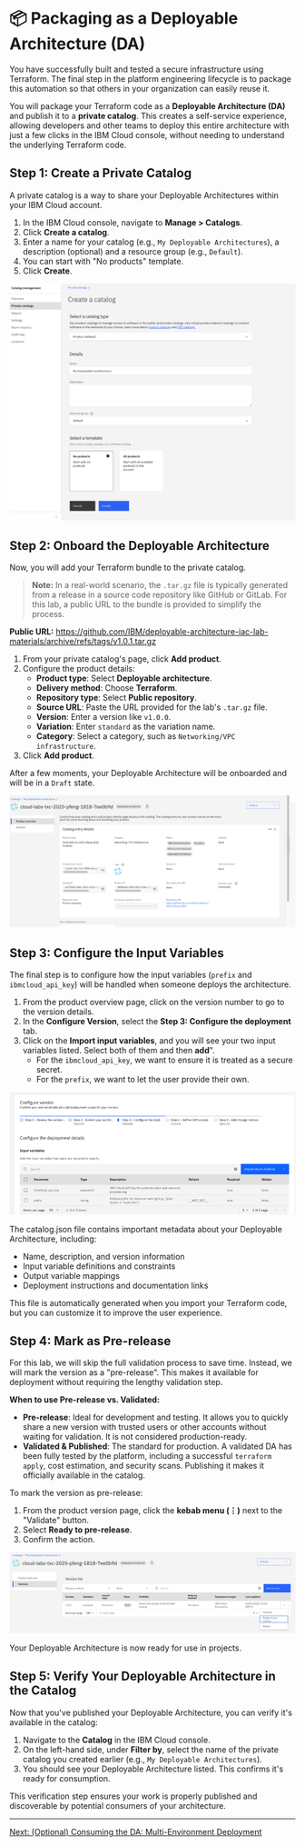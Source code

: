 # 📦 Packaging as a Deployable Architecture (DA)

You have successfully built and tested a secure infrastructure using Terraform. The final step in the platform engineering lifecycle is to package this automation so that others in your organization can easily reuse it.

You will package your Terraform code as a **Deployable Architecture (DA)** and publish it to a **private catalog**. This creates a self-service experience, allowing developers and other teams to deploy this entire architecture with just a few clicks in the IBM Cloud console, without needing to understand the underlying Terraform code.

## Step 1: Create a Private Catalog

A private catalog is a way to share your Deployable Architectures within your IBM Cloud account.

1. In the IBM Cloud console, navigate to **Manage > Catalogs**.
2. Click **Create a catalog**.
3. Enter a name for your catalog (e.g., `My Deployable Architectures`), a description (optional) and a resource group (e.g., `Default`).
4. You can start with "No products" template.
5. Click **Create**.

![Create Private Catalog](images/create-private-catalog.png)

## Step 2: Onboard the Deployable Architecture

Now, you will add your Terraform bundle to the private catalog.

> **Note:** In a real-world scenario, the `.tar.gz` file is typically generated from a release in a source code repository like GitHub or GitLab. For this lab, a public URL to the bundle is provided to simplify the process.

**Public URL:** https://github.com/IBM/deployable-architecture-iac-lab-materials/archive/refs/tags/v1.0.1.tar.gz

1.  From your private catalog's page, click **Add product**.
2.  Configure the product details:
    *   **Product type**: Select **Deployable architecture**.
    *   **Delivery method**: Choose **Terraform**.
    *   **Repository type**: Select **Public repository**.
    *   **Source URL**: Paste the URL provided for the lab's `.tar.gz` file.
    *   **Version**: Enter a version like `v1.0.0`.
    *   **Variation**: Enter `standard` as the variation name.
    *   **Category**: Select a category, such as `Networking/VPC infrastructure`.
3.  Click **Add product**.

After a few moments, your Deployable Architecture will be onboarded and will be in a `Draft` state.

![Product Overview](images/product-overview.png)

## Step 3: Configure the Input Variables

The final step is to configure how the input variables (`prefix` and `ibmcloud_api_key`) will be handled when someone deploys the architecture.

1.  From the product overview page, click on the version number to go to the version details.
2.  In the **Configure Version**, select the **Step 3: Configure the deployment** tab.
3.  Click on the **Import input variables**, and you will see your two input variables listed. Select both of them and then **add**".
    *   For the `ibmcloud_api_key`, we want to ensure it is treated as a secure secret.
    *   For the `prefix`, we want to let the user provide their own.

![Input Variables](images/input-variables.png)

The catalog.json file contains important metadata about your Deployable Architecture, including:

- Name, description, and version information
- Input variable definitions and constraints
- Output variable mappings
- Deployment instructions and documentation links

This file is automatically generated when you import your Terraform code, but you can customize it to improve the user experience.

## Step 4: Mark as Pre-release

For this lab, we will skip the full validation process to save time. Instead, we will mark the version as a "pre-release". This makes it available for deployment without requiring the lengthy validation step.

**When to use Pre-release vs. Validated:**
*   **Pre-release**: Ideal for development and testing. It allows you to quickly share a new version with trusted users or other accounts without waiting for validation. It is not considered production-ready.
*   **Validated & Published**: The standard for production. A validated DA has been fully tested by the platform, including a successful `terraform apply`, cost estimation, and security scans. Publishing it makes it officially available in the catalog.

To mark the version as pre-release:
1.  From the product version page, click the **kebab menu (⋮)** next to the "Validate" button.
2.  Select **Ready to pre-release**.
3.  Confirm the action.

![Product Versions](images/product-versions.png)

Your Deployable Architecture is now ready for use in projects.

## Step 5: Verify Your Deployable Architecture in the Catalog

Now that you've published your Deployable Architecture, you can verify it's available in the catalog:

1. Navigate to the **Catalog** in the IBM Cloud console.
2. On the left-hand side, under **Filter by**, select the name of the private catalog you created earlier (e.g., `My Deployable Architectures`).
3. You should see your Deployable Architecture listed. This confirms it's ready for consumption.

This verification step ensures your work is properly published and discoverable by potential consumers of your architecture.

---

[Next: (Optional) Consuming the DA: Multi-Environment Deployment](./07-consuming-da-multi-environment.md)
